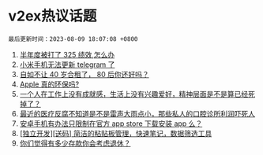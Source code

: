 # v2ex热议话题

`最后更新时间：2023-08-09 18:07:08 +0800`

1. [半年度被打了 325 绩效,怎么办](https://www.v2ex.com/t/963630)
1. [小米手机无法更新 telegram 了](https://www.v2ex.com/t/963610)
1. [自如不让 40 岁合租了， 80 后你还好吗？](https://www.v2ex.com/t/963599)
1. [Apple 真的环保吗?](https://www.v2ex.com/t/963600)
1. [一个人在工作上没有成就感，生活上没有兴趣爱好，精神层面是不是算已经死掉了？](https://www.v2ex.com/t/963633)
1. [最近的医疗反腐不知道是不是雷声大雨点小，那些私人的口腔诊所利润吓死人](https://www.v2ex.com/t/963643)
1. [安卓手机有办法只限制在官方 app store 下载安装 app 么？](https://www.v2ex.com/t/963499)
1. [[独立开发][送码] 简洁的粘贴板管理，快速笔记，数据筛选工具](https://www.v2ex.com/t/963587)
1. [你们觉得有多少存款你会考虑退休？](https://www.v2ex.com/t/963565)

